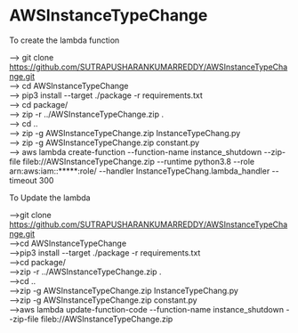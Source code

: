 # AWSInstanceTypeChange

To create the lambda function <br />

--> git clone https://github.com/SUTRAPUSHARANKUMARREDDY/AWSInstanceTypeChange.git <br />
--> cd AWSInstanceTypeChange <br />
--> pip3 install --target ./package -r requirements.txt <br />
--> cd package/ <br />
--> zip -r ../AWSInstanceTypeChange.zip . <br />
--> cd .. <br />
--> zip -g AWSInstanceTypeChange.zip InstanceTypeChang.py <br />
--> zip -g AWSInstanceTypeChange.zip constant.py <br />
--> aws lambda create-function --function-name instance_shutdown --zip-file fileb://AWSInstanceTypeChange.zip --runtime python3.8 --role arn:aws:iam::*****:role/ --handler InstanceTypeChang.lambda_handler --timeout 300 <br />



To Update the lambda <br />

-->git clone https://github.com/SUTRAPUSHARANKUMARREDDY/AWSInstanceTypeChange.git <br />
-->cd AWSInstanceTypeChange <br />
-->pip3 install --target ./package -r requirements.txt <br />
-->cd package/ <br />
-->zip -r ../AWSInstanceTypeChange.zip . <br />
-->cd .. <br />
-->zip -g AWSInstanceTypeChange.zip InstanceTypeChang.py <br />
-->zip -g AWSInstanceTypeChange.zip constant.py <br />
-->aws lambda update-function-code --function-name instance_shutdown --zip-file fileb://AWSInstanceTypeChange.zip <br />
